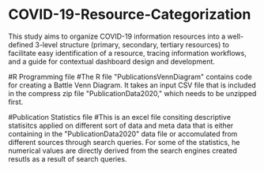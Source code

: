 # COVID-19-Resource-Categorization
This study aims to organize COVID-19 information resources into a well-defined 3-level structure (primary, secondary, tertiary resources) to facilitate easy identification of a resource, tracing information workflows, and a guide for contextual dashboard design and development.   

#R Programming file
#The R file "PublicationsVennDiagram" contains code for creating a Battle Venn Diagram. It takes an input CSV file that is included in the compress zip file "PublicationData2020," which needs to be unzipped first.

#Publication Statistics file
#This is an excel file consiting descriptive statisitcs applied on different sort of data and meta data that is either containing in the "PublicationData2020" data file or accomulated from different sources through search queries. 
For some of the statistics, he numerical values are directly derived from the search engines created resutls as a result of search queries.
